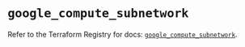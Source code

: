 # `google_compute_subnetwork`

Refer to the Terraform Registry for docs: [`google_compute_subnetwork`](https://registry.terraform.io/providers/hashicorp/google/6.48.0/docs/resources/compute_subnetwork).
